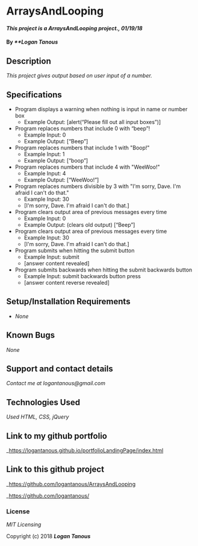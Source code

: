# ArraysAndLooping

#### _This project is a ArraysAndLooping project., 01/19/18_

#### By _**Logan Tanous_

## Description

_This project gives output based on user input of a number._

## Specifications

<ul>
 <li>Program displays a warning when nothing is input in name or number box
  <ul>
   <li>Example Output: [alert(“Please fill out all input boxes”)]</li>
  </ul>
 </li>
 <li>Program replaces numbers that include 0 with “beep”!
  <ul>
   <li>Example Input: 0</li>
   <li>Example Output: [“Beep”]</li>
  </ul>
 </li>
 <li>Program replaces numbers that include 1 with "Boop!"
  <ul>
   <li>Example Input: 1</li>
   <li>Example Output: [“boop”]</li>
  </ul>
 </li>
 <li>Program replaces numbers that include 4 with "WeeWoo!"
  <ul>
   <li>Example Input: 4</li>
   <li>Example Output: [“WeeWoo!”]</li>
  </ul>
 </li>
 <li>Program replaces numbers divisible by 3 with "I'm sorry, Dave. I'm afraid I can't do that."
  <ul>
   <li>Example Input: 30</li>
   <li>[I'm sorry, Dave. I'm afraid I can't do that.]</li>
  </ul>
 </li>
 <li>Program clears output area of previous messages every time
  <ul>
   <li>Example Input: 0</li>
   <li>Example Output: (clears old output) [“Beep”]</li>
  </ul>
 </li>
 <li>Program clears output area of previous messages every time
  <ul>
   <li>Example Input: 30</li>
   <li>[I'm sorry, Dave. I'm afraid I can't do that.]</li>
  </ul>
 </li>
 <li>Program submits when hitting the submit button
  <ul>
   <li>Example Input: submit</li>
   <li>[answer content revealed]</li>
  </ul>
 </li>  
 <li>Program submits backwards when hitting the submit backwards button
  <ul>
   <li>Example Input: submit backwards button press</li>
   <li>[answer content reverse revealed]</li>
  </ul>
 </li>     
</ul>

## Setup/Installation Requirements

* _None_

## Known Bugs

_None_

## Support and contact details

_Contact me at logantanous@gmail.com_

## Technologies Used

_Used HTML, CSS, jQuery_

## Link to my github portfolio

_https://logantanous.github.io/portfolioLandingPage/index.html

## Link to this github project
_https://github.com/logantanous/ArraysAndLooping

_https://github.com/logantanous/

### License

*MIT Licensing*

Copyright (c) 2018 **_Logan Tanous_**
